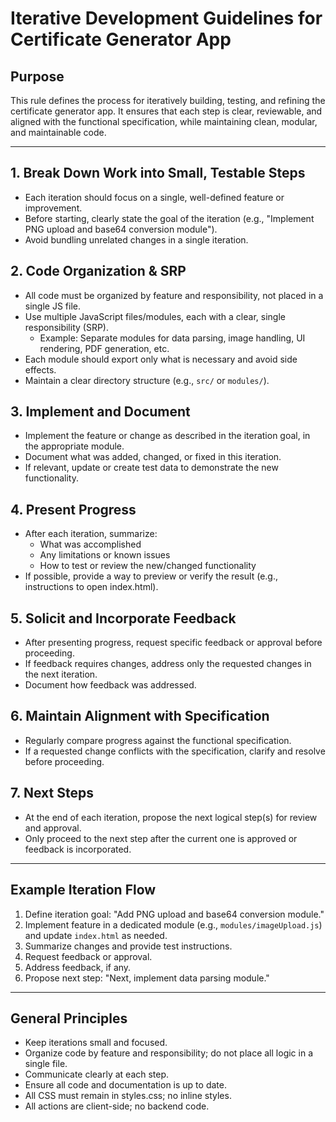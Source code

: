 # Iterative Development Guidelines for Certificate Generator App

## Purpose

This rule defines the process for iteratively building, testing, and refining the certificate generator app. It ensures that each step is clear, reviewable, and aligned with the functional specification, while maintaining clean, modular, and maintainable code.

---

## 1. Break Down Work into Small, Testable Steps

- Each iteration should focus on a single, well-defined feature or improvement.
- Before starting, clearly state the goal of the iteration (e.g., "Implement PNG upload and base64 conversion module").
- Avoid bundling unrelated changes in a single iteration.

## 2. Code Organization & SRP

- All code must be organized by feature and responsibility, not placed in a single JS file.
- Use multiple JavaScript files/modules, each with a clear, single responsibility (SRP).
  - Example: Separate modules for data parsing, image handling, UI rendering, PDF generation, etc.
- Each module should export only what is necessary and avoid side effects.
- Maintain a clear directory structure (e.g., `src/` or `modules/`).

## 3. Implement and Document

- Implement the feature or change as described in the iteration goal, in the appropriate module.
- Document what was added, changed, or fixed in this iteration.
- If relevant, update or create test data to demonstrate the new functionality.

## 4. Present Progress

- After each iteration, summarize:
  - What was accomplished
  - Any limitations or known issues
  - How to test or review the new/changed functionality
- If possible, provide a way to preview or verify the result (e.g., instructions to open index.html).

## 5. Solicit and Incorporate Feedback

- After presenting progress, request specific feedback or approval before proceeding.
- If feedback requires changes, address only the requested changes in the next iteration.
- Document how feedback was addressed.

## 6. Maintain Alignment with Specification

- Regularly compare progress against the functional specification.
- If a requested change conflicts with the specification, clarify and resolve before proceeding.

## 7. Next Steps

- At the end of each iteration, propose the next logical step(s) for review and approval.
- Only proceed to the next step after the current one is approved or feedback is incorporated.

---

## Example Iteration Flow

1. Define iteration goal: "Add PNG upload and base64 conversion module."
2. Implement feature in a dedicated module (e.g., `modules/imageUpload.js`) and update `index.html` as needed.
3. Summarize changes and provide test instructions.
4. Request feedback or approval.
5. Address feedback, if any.
6. Propose next step: "Next, implement data parsing module."

---

## General Principles

- Keep iterations small and focused.
- Organize code by feature and responsibility; do not place all logic in a single file.
- Communicate clearly at each step.
- Ensure all code and documentation is up to date.
- All CSS must remain in styles.css; no inline styles.
- All actions are client-side; no backend code.
